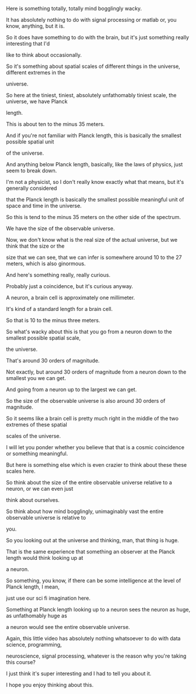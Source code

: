 Here is something totally, totally mind bogglingly wacky.

It has absolutely nothing to do with signal processing or matlab or, you know, anything, but it is.

So it does have something to do with the brain, but it's just something really interesting that I'd

like to think about occasionally.

So it's something about spatial scales of different things in the universe, different extremes in the

universe.

So here at the tiniest, tiniest, absolutely unfathomably tiniest scale, the universe, we have Planck

length.

This is about ten to the minus 35 meters.

And if you're not familiar with Planck length, this is basically the smallest possible spatial unit

of the universe.

And anything below Planck length, basically, like the laws of physics, just seem to break down.

I'm not a physicist, so I don't really know exactly what that means, but it's generally considered

that the Planck length is basically the smallest possible meaningful unit of space and time in the universe.

So this is tend to the minus 35 meters on the other side of the spectrum.

We have the size of the observable universe.

Now, we don't know what is the real size of the actual universe, but we think that the size or the

size that we can see, that we can infer is somewhere around 10 to the 27 meters, which is also ginormous.

And here's something really, really curious.

Probably just a coincidence, but it's curious anyway.

A neuron, a brain cell is approximately one millimeter.

It's kind of a standard length for a brain cell.

So that is 10 to the minus three meters.

So what's wacky about this is that you go from a neuron down to the smallest possible spatial scale,

the universe.

That's around 30 orders of magnitude.

Not exactly, but around 30 orders of magnitude from a neuron down to the smallest you we can get.

And going from a neuron up to the largest we can get.

So the size of the observable universe is also around 30 orders of magnitude.

So it seems like a brain cell is pretty much right in the middle of the two extremes of these spatial

scales of the universe.

I will let you ponder whether you believe that that is a cosmic coincidence or something meaningful.

But here is something else which is even crazier to think about these these scales here.

So think about the size of the entire observable universe relative to a neuron, or we can even just

think about ourselves.

So think about how mind bogglingly, unimaginably vast the entire observable universe is relative to

you.

So you looking out at the universe and thinking, man, that thing is huge.

That is the same experience that something an observer at the Planck length would think looking up at

a neuron.

So something, you know, if there can be some intelligence at the level of Planck length, I mean,

just use our sci fi imagination here.

Something at Planck length looking up to a neuron sees the neuron as huge, as unfathomably huge as

a neuron would see the entire observable universe.

Again, this little video has absolutely nothing whatsoever to do with data science, programming,

neuroscience, signal processing, whatever is the reason why you're taking this course?

I just think it's super interesting and I had to tell you about it.

I hope you enjoy thinking about this.